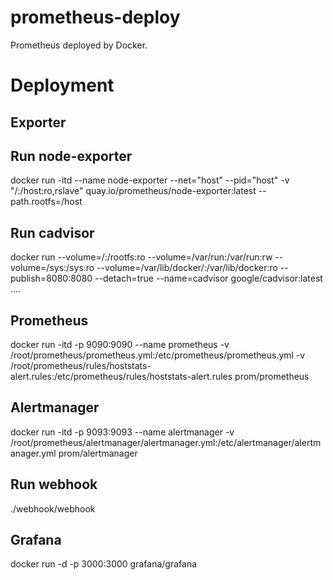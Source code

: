 # prometheus-deploy
Prometheus deployed by Docker.

# Deployment
## Exporter
## Run node-exporter
docker run -itd --name node-exporter --net="host" --pid="host" -v "/:/host:ro,rslave" quay.io/prometheus/node-exporter:latest --path.rootfs=/host
## Run cadvisor
docker run --volume=/:/rootfs:ro --volume=/var/run:/var/run:rw --volume=/sys:/sys:ro --volume=/var/lib/docker/:/var/lib/docker:ro --publish=8080:8080 --detach=true --name=cadvisor google/cadvisor:latest
....

## Prometheus
docker run -itd -p 9090:9090 --name prometheus -v /root/prometheus/prometheus.yml:/etc/prometheus/prometheus.yml -v /root/prometheus/rules/hoststats-alert.rules:/etc/prometheus/rules/hoststats-alert.rules prom/prometheus

## Alertmanager
docker run -itd -p 9093:9093 --name alertmanager -v /root/prometheus/alertmanager/alertmanager.yml:/etc/alertmanager/alertmanager.yml prom/alertmanager

## Run webhook
./webhook/webhook

## Grafana
docker run -d -p 3000:3000 grafana/grafana
